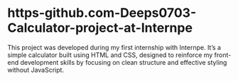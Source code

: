 # https-github.com-Deeps0703-Calculator-project-at-Internpe
This project was developed during my first internship with Internpe. It’s a simple calculator built using HTML and CSS, designed to reinforce my front-end development skills by focusing on clean structure and effective styling without JavaScript.
